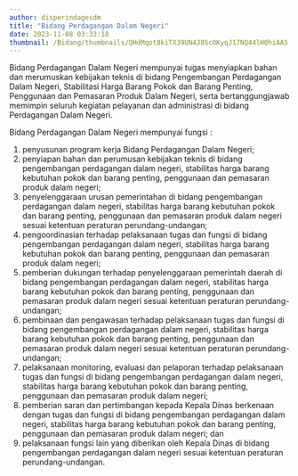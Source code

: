 ```yaml
---
author: disperindagesdm
title: "Bidang Perdagangan Dalam Negeri"
date: 2023-11-08 03:33:18
thumbnail: /Bidang/thumbnails/QHdMqot8kiTX39UN4J8ScOKyqJ17NQ44lH0hiAAS.png
---
```

<p>Bidang Perdagangan Dalam Negeri mempunyai tugas menyiapkan bahan dan merumuskan kebijakan teknis di bidang Pengembangan Perdagangan Dalam Negeri, Stabilitasi Harga Barang Pokok dan Barang Penting, Penggunaan dan Pemasaran Produk Dalam Negeri, serta bertanggungjawab memimpin seluruh kegiatan pelayanan dan administrasi di bidang Perdagangan Dalam Negeri.</p>

<p>Bidang Perdagangan Dalam Negeri mempunyai fungsi :</p>

<ol>
<li>penyusunan program kerja Bidang Perdagangan Dalam Negeri;</li>
<li>penyiapan bahan dan perumusan kebijakan teknis di bidang pengembangan perdagangan dalam negeri, stabilitas harga barang kebutuhan pokok dan barang penting, penggunaan dan pemasaran produk dalam negeri;</li>
<li>penyelenggaraan urusan pemerintahan di bidang pengembangan perdagangan dalam negeri, stabilitas harga barang kebutuhan pokok dan barang penting, penggunaan dan pemasaran produk dalam negeri sesuai ketentuan peraturan perundang-undangan;</li>
<li>pengoordinasian terhadap pelaksanaan tugas dan fungsi di bidang pengembangan perdagangan dalam negeri, stabilitas harga barang kebutuhan pokok dan barang penting, penggunaan dan pemasaran produk dalam negeri;</li>
<li>pemberian dukungan terhadap penyelenggaraan pemerintah daerah di bidang pengembangan perdagangan dalam negeri, stabilitas harga barang kebutuhan pokok dan barang penting, penggunaan dan pemasaran produk dalam negeri sesuai ketentuan peraturan perundang-undangan;</li>
<li>pembinaan dan pengawasan terhadap pelaksanaan tugas dan fungsi di bidang pengembangan perdagangan dalam negeri, stabilitas harga barang kebutuhan pokok dan barang penting, penggunaan dan pemasaran produk dalam negeri sesuai ketentuan peraturan perundang-undangan;</li>
<li>pelaksanaan monitoring, evaluasi dan pelaporan terhadap pelaksanaan tugas dan fungsi di bidang pengembangan perdagangan dalam negeri, stabilitas harga barang kebutuhan pokok dan barang penting, penggunaan dan pemasaran produk dalam negeri;</li>
<li>pemberian saran dan pertimbangan kepada Kepala Dinas berkenaan dengan tugas dan fungsi di bidang pengembangan perdagangan dalam negeri, stabilitas harga barang kebutuhan pokok dan barang penting, penggunaan dan pemasaran produk dalam negeri; dan</li>
<li>pelaksanaan fungsi lain yang diberikan oleh Kepala Dinas di bidang pengembangan perdagangan dalam negeri sesuai ketentuan peraturan perundang-undangan.</li>
</ol>

<p>&nbsp;</p>
